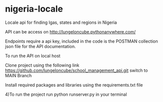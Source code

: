 # nigeria-locale
Locale api for finding lgas, states and regions in Nigeria


API can be access on http://lungeloncube.pythonanywhere.com/

Endpoints require a api key, included in the code is the POSTMAN collection json file for the API documentation.

To run the API on local host

Clone project using the following link https://github.com/lungeloncube/school_management_api.git switch to MAIN Branch

Install required packages and libraries using the requirements.txt file

4)To run the project run python runserver.py in your terminal



